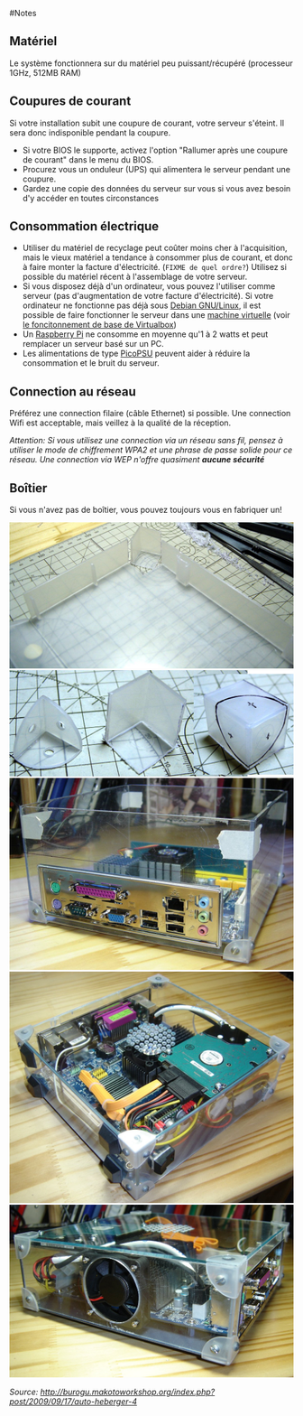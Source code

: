 #Notes

## Matériel
Le système fonctionnera sur du matériel peu puissant/récupéré (processeur 1GHz, 512MB RAM)


## Coupures de courant
Si votre installation subit une coupure de courant, votre serveur s'éteint. Il sera donc indisponible pendant la coupure.

 * Si votre BIOS le supporte, activez l'option "Rallumer après une coupure de courant" dans le menu du BIOS.
 * Procurez vous un onduleur (UPS) qui alimentera le serveur pendant une coupure.
 * Gardez une copie des données du serveur sur vous si vous avez besoin d'y accéder en toutes circonstances


## Consommation électrique
 * Utiliser du matériel de recyclage peut coûter moins cher à l'acquisition, mais le vieux matériel a tendance à consommer plus de courant, et donc à faire monter la facture d'électricité. (`FIXME de quel ordre?`) Utilisez si possible du matériel récent à l'assemblage de votre serveur.
  * Si vous disposez déjà d'un ordinateur, vous pouvez l'utiliser comme serveur (pas d'augmentation de votre facture d'électricité). Si votre ordinateur ne fonctionne pas déjà sous [Debian GNU/Linux](https://www.debian.org/), il est possible de faire fonctionner le serveur dans une [machine virtuelle](https://fr.wikipedia.org/wiki/Machine_virtuelle) (voir [le foncitonnement de base de Virtualbox](http://www.commentcamarche.net/faq/9376-virtualbox-tester-des-os-comme-des-logiciels-tutoriel-kubunt))
 * Un [Raspberry Pi](https://fr.wikipedia.org/wiki/Raspberry_Pi) ne consomme en moyenne qu'1 à 2 watts et peut remplacer un serveur basé sur un PC.
 * Les alimentations de type [PicoPSU](http://www.silentpcreview.com/article601-page1.html) peuvent aider à réduire la consommation et le bruit du serveur.


## Connection au réseau
Préférez une connection filaire (câble Ethernet) si possible. Une connection Wifi est acceptable, mais veillez à la qualité de la réception.

_Attention: Si vous utilisez une connection via un réseau sans fil, pensez à utiliser le mode de chiffrement WPA2 et une phrase de passe solide pour ce réseau. Une connection via WEP n'offre quasiment **aucune sécurité**_

## Boîtier
Si vous n'avez pas de boîtier, vous pouvez toujours vous en fabriquer un!

![](images/lowcostcase1.jpg)
![](images/lowcostcase2.jpg)
![](images/lowcostcase3.jpg)
![](images/lowcostcase4.jpg)
![](images/lowcostcase6.jpg)

_Source: http://burogu.makotoworkshop.org/index.php?post/2009/09/17/auto-heberger-4_